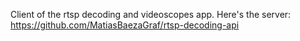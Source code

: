 Client of the rtsp decoding and videoscopes app. Here's the server: https://github.com/MatiasBaezaGraf/rtsp-decoding-api
